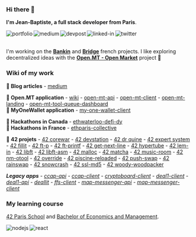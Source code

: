### Hi there 👋

**I'm Jean-Baptiste, a full stack developer from Paris**.

[<img align="left" alt="portfolio" src="https://img.shields.io/badge/portfolio-%23D36582.svg?&style=for-the-badge" />](https://jterrazz.com)

[<img align="left" alt="medium" src="https://img.shields.io/badge/medium-%23253C78.svg?&style=for-the-badge&logo=medium&logoColor=white" />](https://blog.jterrazz.com)

[<img align="left" alt="devpost" src="https://img.shields.io/badge/devpost%20/%20hackathons-%23253C78.svg?&style=for-the-badge&logo=devpost&logoColor=white" />](https://devpost.com/jterrazz)

[<img align="left" alt="linked-in" src="https://img.shields.io/badge/linkedin-%232B59C3.svg?&style=for-the-badge&logo=linkedin&logoColor=white" />](https://www.linkedin.com/in/jterrazz)

[<img align="left" alt="twitter" src="https://img.shields.io/badge/twitter-%232B59C3.svg?&style=for-the-badge&logo=twitter&logoColor=white" />](https://twitter.com/j_terrazz)

<br>
<br>

I'm working on the [**Bankin**](http://bankin.com/) and [**Bridge**](http://bridgeapi.io/) french projects. I like exploring decentralized ideas with the [**Open.MT - Open Market**](https://github.com/jterrazz/app.open-mt) project  🌱

### Wiki of my work

**📗 Blog articles** - [medium](http://blog.jterrazz.com)
</br>

**📘 Open.MT application** - [wiki](https://github.com/jterrazz/app.open-mt) - [open-mt-api](https://github.com/jterrazz/app.open-mt-api) - [open-mt-client](https://github.com/jterrazz/app.open-mt-client) - [open-mt-landing](https://github.com/jterrazz/app.open-mt-landing) - [open-mt-tool-queue-dashboard](https://github.com/jterrazz/app.open-mt-tool-queue-dashboard)
</br>
**📘 MyOneWallet application** - [my-one-wallet-client](https://github.com/jterrazz/app.open-mt-client)
</br>

**📙 Hackathons in Canada** - [ethwaterloo-defi-dy](https://github.com/jterrazz/hackathons.ethwaterloo-defi-dy)
</br>
**📙 Hackathons in France** - [ethparis-collective](https://github.com/jterrazz/hackathons.ethparis-collective)
</br>

**📕 42 projets** - [42 corewar](https://github.com/jterrazz/42-corewar) - [42 devstation](https://github.com/jterrazz/42-docker-devstation) - [42 dr quine](https://github.com/jterrazz/42-dr-quine) - [42 expert system](https://github.com/jterrazz/42-expert-system) - [42 fillit](https://github.com/jterrazz/42-fillit) - [42 ft-p](https://github.com/jterrazz/42-ft-p) - [42 ft-printf](https://github.com/jterrazz/42-ft-printf) - [42 get-next-line](https://github.com/jterrazz/42-get-next-line) - [42 hypertube](https://github.com/jterrazz/42-hypertube) - [42 lem-in](https://github.com/jterrazz/42-lem-in) - [42 libft](https://github.com/jterrazz/42-libft) - [42 libft-asm](https://github.com/jterrazz/42-libft-asm) - [42 malloc](https://github.com/jterrazz/42-malloc) - [42 matcha](https://github.com/jterrazz/42-matcha) - [42 music-room](https://github.com/jterrazz/42-music-room) - [42 nm-otool](https://github.com/jterrazz/42-nm-otool) - [42 override](https://github.com/jterrazz/42-override) - [42 piscine-reloaded](https://github.com/jterrazz/42-piscine-reloaded) - [42 push-swap](https://github.com/jterrazz/42-push-swap) - [42 rainswap](https://github.com/jterrazz/42-rainfall) - [42 snowcrash](https://github.com/jterrazz/42-snowcrash) - [42 ssl-md5](https://github.com/jterrazz/42-ssl-md5) - [42 woody-woodpacker](https://github.com/jterrazz/42-woody-woodpacker)

***Legacy apps** - [ccap-api](https://github.com/jterrazz/app.ccap-api) - [ccap-client](https://github.com/jterrazz/app.ccap-client) - [cryptoboard-client](https://github.com/jterrazz/app.cryptoboard-client) - [deal1-client](https://github.com/jterrazz/app.deal1-client) - [deal1-api](https://github.com/jterrazz/app.deal1-api) - [deallit](https://github.com/jterrazz/app.deallit) - [ffs-client](https://github.com/jterrazz/app.ffs-client) - [map-messenger-api](https://github.com/jterrazz/app.map-messenger-api) - [map-messenger-client](https://github.com/jterrazz/app.map-messenger-client)*

### My learning course

[42 Paris School](https://www.42.fr/) and [Bachelor of Economics and Management](https://feg.univ-amu.fr/).

<img align="left" alt="nodejs" src="https://img.shields.io/badge/node.js%20-%23C9A690.svg?&style=for-the-badge&logo=node.js&logoColor=white" />
<img align="left" alt="react" src="https://img.shields.io/badge/react%20-%23C9A690.svg?&style=for-the-badge&logo=react&logoColor=white" />

<br>
